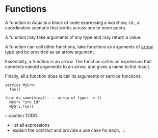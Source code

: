 # Functions

A function in Aqua is a block of code expressing a workflow, i.e., a coordination scenario that works across one or more peers.

A function may take arguments of any type and may return a value.

A function can call other functions, take functions as arguments of [arrow type](../types.md#arrow-types) and be provided as an arrow argument.

Essentially, a function is an arrow. The function call is an expression that connects named arguments to an arrow, and gives a name to the result.

Finally, all a function does is call its arguments or service functions.

```aqua
service MySrv:
  foo()

func do_something(): -- arrow of type: -> ()
  MySrv "srv id"
  MySrv.foo()
```

:::caution
TODO:

* list all expressions
* explain the contract and provide a use case for each,
:::

